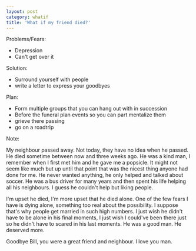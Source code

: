 ```yaml
---
layout: post
category: whatif
title: 'What if my friend died?'
---
```


Problems/Fears:
- Depression
- Can't get over it

Solution:
- Surround yourself with people
- write a letter to express your goodbyes

Plan:
- Form multiple groups that you can hang out with in succession
- Before the funeral plan events so you can part mentalize them
- grieve there passing
- go on a roadtrip

Note:

My neighbour passed away. Not today, they have no idea when he passed. He died sometime between now and three weeks ago.
He was a kind man, I remember when I first met him and he gave me a popsicle. It might not seem like much but up until that point that was 
the nicest thing anyone had done for me. He never wanted anything, he only helped and talked about soccer. He was a bus driver
for many years and then spent his life helping all his neighbours. I guess he couldn't help but liking people.

I'm upset he died, I'm more upset that he died alone. One of the few fears I have is dying alone, something too real about the possibility.
I suppose that's why people get married in such high numbers. I just wish he didn't have to be alone in his final moments, I just wish
I could've been there just so he didn't have to scared in his last moments. He was a good man. He deserved more.

Goodbye Bill, you were a great friend and neighbour. I love you man.
